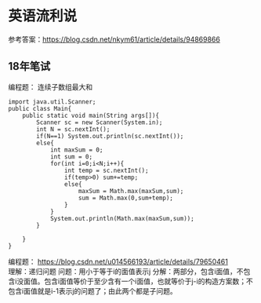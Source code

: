# 英语流利说

参考答案：https://blog.csdn.net/nkym61/article/details/94869866  
## 18年笔试

编程题： 连续子数组最大和  

    import java.util.Scanner;
    public class Main{
        public static void main(String args[]){
            Scanner sc = new Scanner(System.in);
            int N = sc.nextInt();
            if(N==1) System.out.println(sc.nextInt());
            else{
                int maxSum = 0;
                int sum = 0;
                for(int i=0;i<N;i++){
                    int temp = sc.nextInt();
                    if(temp>0) sum+=temp;
                    else{
                        maxSum = Math.max(maxSum,sum);
                        sum = Math.max(0,sum+temp);
                    }
                }
                System.out.println(Math.max(maxSum,sum));
            }

        }
    }

编程题： https://blog.csdn.net/u014566193/article/details/79650461  
理解：递归问题
    问题：用小于等于i的面值表示j
    分解：两部分，包含i面值，不包含i没面值。包含i面值等价于至少含有一个i面值，也就等价于j-i的构造方案数；不包含i面值就是i-1表示j的问题了；由此两个都是子问题。
    

